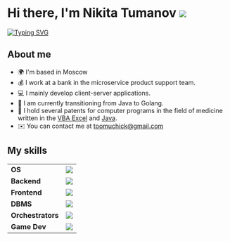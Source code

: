 # Hi there, I'm Nikita Tumanov ![](https://user-images.githubusercontent.com/18350557/176309783-0785949b-9127-417c-8b55-ab5a4333674e.gif)

[![Typing SVG](https://readme-typing-svg.herokuapp.com?color=%2336BCF7&lines=Golang+Backend-Developer)](https://git.io/typing-svg)

## About me
*   🌍  I'm based in Moscow
*   💰  I work at a bank in the microservice product support team.
*   💻  I mainly develop client-server applications.
*   🎒  I am currently transitioning from Java to Golang.
*   🏫  I hold several patents for computer programs in the field of medicine written in the [VBA Excel](https://www1.fips.ru/fips_servl/fips_servlet?DB=EVM&DocNumber=2022666730&TypeFile=html) and [Java](https://www1.fips.ru/fips_servl/fips_servlet?DB=EVM&DocNumber=2025680673&TypeFile=html).
*   ✉️  You can contact me at [toomuchick@gmail.com](mailto:toomuchick@gmail.com)

## My skills
<div align="center">
<table>
  <tr valign="middle">
    <td><strong>OS</strong></td>
    <td><img src="https://skillicons.dev/icons?i=debian,ubuntu,windows" /></td>
  </tr>
  <tr valign="middle">
    <td><strong>Backend</strong></td>
    <td><img src="https://skillicons.dev/icons?i=go,java,maven,spring,python" /></td>
  </tr>
  <tr valign="middle">
    <td><strong>Frontend</strong></td>
    <td><img src="https://skillicons.dev/icons?i=html,css,js,react,vue,bootstrap" /></td>
  </tr>
  <tr valign="middle">
    <td><strong>DBMS</strong></td>
    <td><img src="https://skillicons.dev/icons?i=postgres,mysql,sqlite,redis,mongodb" /></td>
  </tr>
  <tr valign="middle">
    <td><strong>Orchestrators</strong></td>
    <td><img src="https://skillicons.dev/icons?i=docker,kubernetes" /></td>
  </tr>
  <tr valign="middle">
    <td><strong>Game Dev</strong></td>
    <td><img src="https://skillicons.dev/icons?i=unity" /></td>
  </tr>
</table>
</div>
